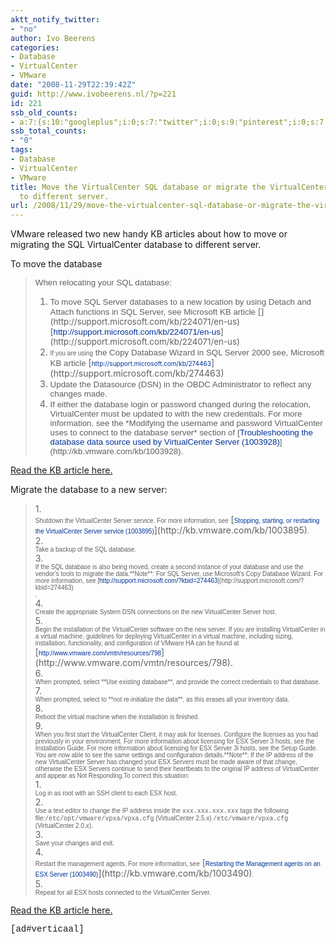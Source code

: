 ```yaml
---
aktt_notify_twitter:
- "no"
author: Ivo Beerens
categories:
- Database
- VirtualCenter
- VMware
date: "2008-11-29T22:39:42Z"
guid: http://www.ivobeerens.nl/?p=221
id: 221
ssb_old_counts:
- a:7:{s:10:"googleplus";i:0;s:7:"twitter";i:0;s:9:"pinterest";i:0;s:7:"fbshare";i:0;s:8:"linkedin";i:0;s:6:"reddit";i:0;s:6:"tumblr";i:0;}
ssb_total_counts:
- "0"
tags:
- Database
- VirtualCenter
- VMware
title: Move the VirtualCenter SQL database or migrate the VirtualCenter SQL database
  to different server.
url: /2008/11/29/move-the-virtualcenter-sql-database-or-migrate-the-virtualcenter-sql-database-to-different-server/
---
```


VMware released two new handy KB articles about how to move or migrating the SQL VirtualCenter database to different server.

To move the database

> <span style="font-size: 10pt"><span style="font-family: Arial;">When relocating your SQL database:</span></span>
> 
> 1. <div><span style="font-size: 10pt"><span style="font-family: Arial;">To move SQL Server databases to a new location by using Detach and Attach functions in SQL Server, see Microsoft KB article</span> [](http://support.microsoft.com/kb/224071/en-us)[<span style="color: #003399; font-family: Arial;">http://support.microsoft.com/kb/224071/en-us</span>](http://support.microsoft.com/kb/224071/en-us)</span></div>
> 2. <div><span style="font-family: Arial;"><span style="font-size: x-small;">If you are using</span> <span style="font-size: 10pt">the Copy Database Wizard in SQL Server 2000 see, Microsoft KB article</span></span> [<span style="font-size: x-small; color: #003399;">http://support.microsoft.com/kb/274463</span>](http://support.microsoft.com/kb/274463)</div>
> 3. <div><span style="font-size: 10pt"><span style="font-family: Arial;">Update the Datasource (DSN) in the OBDC Administrator to reflect any changes made.</span></span></div>
> 4. <div><span style="font-size: 10pt"><span style="font-family: Arial;">If either the database login or password changed during the relocation, VirtualCenter must be updated to with the new credentials. For more information, see the *Modifying the username and password VirtualCenter uses to connect to the database server* section of [<span style="color: #003399;">Troubleshooting the database data source used by VirtualCenter Server (1003928)</span>](http://kb.vmware.com/kb/1003928).</span></span></div>

[Read the KB article here.](http://kb.vmware.com/selfservice/microsites/search.do?language=en_US&cmd=displayKC&externalId=7960893)

Migrate the database to a new server:

> <div class="comment_text"> </div>1. <div class="comment_text"><span style="font-size: x-small; font-family: Arial;">Shutdown the VirtualCenter Server service. For more information, see</span> [<span style="font-size: x-small; color: #003399; font-family: Arial;">Stopping, starting, or restarting the VirtualCenter Server service (1003895)</span>](http://kb.vmware.com/kb/1003895)<span style="font-size: x-small; font-family: Arial;">.</span></div>
> 2. <div class="comment_text"><span style="font-size: x-small; font-family: Arial;">Take a backup of the SQL database.</span></div>
> 3. <div class="comment_text"><span style="font-size: x-small; font-family: Arial;">If the SQL database is also being moved, create a second instance of your database and use the vendor’s tools to migrate the data.**Note**: For SQL Server, use Microsoft’s Copy Database Wizard. For more information, see [<span style="font-size: x-small; color: #003399; font-family: Arial;">http://support.microsoft.com/?kbid=274463</span>](http://support.microsoft.com/?kbid=274463)<div><span style="font-size: x-small; font-family: Arial;">.</span></div></span></div><div><span style="font-size: x-small; font-family: Arial;"> </span></div><span style="font-size: x-small; font-family: Arial;"> </span>
> 4. <div><span style="font-size: x-small; font-family: Arial;">Create the appropriate System DSN connections on the new VirtualCenter Server host.</span></div>
> 5. <div><span style="font-size: x-small; font-family: Arial;">Begin the installation of the VirtualCenter software on the new server. If you are installing VirtualCenter in a virtual machine, guidelines for deploying VirtualCenter in a virtual machine, including sizing, installation, functionality, and configuration of VMware HA can be found at</span> [<span style="font-size: x-small; color: #003399; font-family: Arial;">http://www.vmware.com/vmtn/resources/798</span>](http://www.vmware.com/vmtn/resources/798).</div>
> 6. <div><span style="font-size: x-small; font-family: Arial;">When prompted, select **Use existing database**, and provide the correct credentials to that database.</span></div>
> 7. <div><span style="font-size: x-small; font-family: Arial;">When prompted, select to **not re-initialize the data**, as this erases all your inventory data.</span></div>
> 8. <div><span style="font-size: x-small; font-family: Arial;">Reboot the virtual machine when the installation is finished.</span></div>
> 9. <div><span style="font-size: x-small; font-family: Arial;">When you first start the VirtualCenter Client, it may ask for licenses. Configure the licenses as you had previously in your environment. For more information about licensing for ESX Server 3 hosts, see the Installation Guide. For more information about licensing for ESX Server 3i hosts, see the Setup Guide. You are now able to see the same settings and configuration details.**Note**: If the IP address of the new VirtualCenter Server has changed your ESX Servers must be made aware of that change, otherwise the ESX Servers continue to send their heartbeats to the original IP address of VirtualCenter and appear as Not Responding.To correct this situation: </span></div>
>     1. <div><span style="font-size: x-small; font-family: Arial;">Log in as root with an SSH client to each ESX host.</span></div>
>     2. <div><span style="font-size: x-small; font-family: Arial;">Use a text editor to change the IP address inside the <span style="font-family: Courier New;"><serverIp>xxx.xxx.xxx.xxx</serverIp></span> tags the following file:<span style="font-family: Courier New;">/etc/opt/vmware/vpxa/vpxa.cfg</span> (VirtualCenter 2.5.x)  
>         <span style="font-family: Courier New;">/etc/vmware/vpxa.cfg</span> (VirtualCenter 2.0.x). </span></div>
>     3. <div><span style="font-size: x-small; font-family: Arial;">Save your changes and exit.</span></div>
>     4. <div><span style="font-size: x-small; font-family: Arial;">Restart the management agents. For more information, see</span> [<span style="font-size: x-small; color: #003399; font-family: Arial;">Restarting the Management agents on an ESX Server (1003490)</span>](http://kb.vmware.com/kb/1003490)<span style="font-size: x-small; font-family: Arial;">.</span></div>
>     5. <div><span style="font-size: x-small; font-family: Arial;">Repeat for all ESX hosts connected to the VirtualCenter Server.</span></div>

[Read the KB article here.](http://kb.vmware.com/selfservice/microsites/search.do?language=en_US&cmd=displayKC&externalId=5850444)

<span style="font-family: Courier New;">\[ad#verticaal\]</span>
